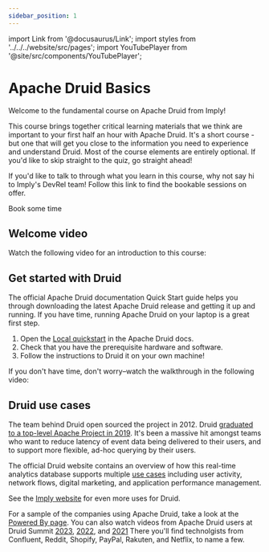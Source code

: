 ```yaml
---
sidebar_position: 1
---
```

import Link from '@docusaurus/Link';
import styles from '../../../website/src/pages';
import YouTubePlayer from '@site/src/components/YouTubePlayer';

# Apache Druid Basics

Welcome to the fundamental course on Apache Druid from Imply!

This course brings together critical learning materials that we think are important to your first half an hour with Apache Druid. It's a short course - but one that will get you close to the information you need to experience and understand Druid. Most of the course elements are entirely optional. If you'd like to skip straight to the quiz, go straight ahead!

If you'd like to talk to through what you learn in this course, why not say hi to Imply's DevRel team! Follow this link to find the bookable sessions on offer.

<div className={styles.buttons}>
          <Link
            className="button button--secondary button--lg"
            to="https://calendly.com/druidcommunity">
            Book some time
          </Link>
        </div>

## Welcome video

Watch the following video for an introduction to this course:

<!--TBD UPDATE FINAL VIDEO-->
<!-- YouTubePlayer videoId="h7U_CsDTNBw" /-->

## Get started with Druid

The official Apache Druid documentation Quick Start guide helps you through downloading the latest Apache Druid release and getting it up and running. If you have time, running Apache Druid on your laptop is a great first step.

1. Open the [Local quickstart](https://druid.apache.org/docs/latest/tutorials/) in the Apache Druid docs.
1. Check that you have the prerequisite hardware and software.
1. Follow the instructions to Druid it on your own machine!

If you don't have time, don't worry–watch the walkthrough in the following video:

<!--TBD UPDATE FINAL VIDEO-->
<!-- YouTubePlayer videoId="h7U_CsDTNBw" /-->

## Druid use cases

The team behind Druid open sourced  the project in 2012.
Druid [graduated to a top-level Apache Project in 2019](https://lists.apache.org/thread/16b4h20gpo2m14mjgb4hz4563glwzs7c).
It's been a massive hit amongst teams who want to reduce latency of event data being delivered to their users, and to support more flexible, ad-hoc querying by their users.

The official Druid website contains an overview of how this real-time analytics database supports multiple [use cases](https://druid.apache.org/use-cases/) including user activity, network flows, digital marketing, and application performance management.
<!-- Feel like we should do a deeper link than imply.io here -->
See the [Imply website](https://imply.io/) for even more uses for Druid.

For a sample of the companies using Apache Druid, take a look at the [Powered By page](https://druid.apache.org/druid-powered/).
You can also watch videos from Apache Druid users at Druid Summit [2023](https://www.youtube.com/playlist?list=PLDZysOZKycN4UZTJ8B3xQXdpqdmK8iiC5), [2022](https://www.youtube.com/playlist?list=PLDZysOZKycN6Bhp8sfenweb0qtRQELbDx), and [2021](https://www.youtube.com/playlist?list=PLDZysOZKycN4FuohgyYNEuI_Azt2ySIE_)
There you'll find technolgists from Confluent, Reddit, Shopify, PayPal, Rakuten, and Netflix, to name a few.





